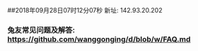 ##2018年09月28日07时12分07秒 新址: 142.93.20.202
### 兔友常见问题及解答: https://github.com/wanggonging/d/blob/w/FAQ.md

